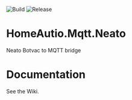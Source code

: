 ![Build](https://github.com/i8beef/HomeAutio.Mqtt.Neato/actions/workflows/build.yml/badge.svg?branch=master)
![Release](https://github.com/i8beef/HomeAutio.Mqtt.Neato/actions/workflows/release.yml/badge.svg)

# HomeAutio.Mqtt.Neato
Neato Botvac to MQTT bridge

# Documentation
See the Wiki.
